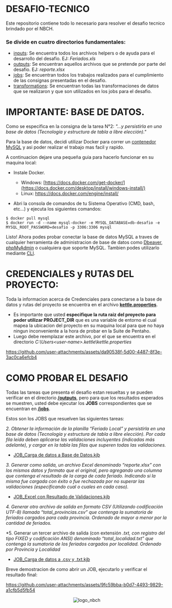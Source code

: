 # DESAFIO-TECNICO
Este repositorio contiene todo lo necesario para resolver el desafio tecnico brindado por el NBCH.


### Se divide en cuatro directorios fundamentales:
* [inputs](/inputs/): Se encuentra todos los archivos helpers o de ayuda para el desarrollo del desafio. EJ: *Feriados.xls*
* [outputs](/outputs/): Se encuentran aquellos archivos que se pretende por parte del desafio. EJ: *reporte.xlsx*
* [jobs](/jobs/): Se encuentran todos los trabajos realizados para el cumplimiento de las consignas presentadas en el desafio.
* [transformations](/transformations/): Se encuentran todas las transformaciones de datos que se realizaron y que son utilizados en los jobs para  el desafio.



# IMPORTANTE: BASE DE DATOS.
Como se especifica en la consigna de la tarea N°2: *"...y persistirla en una base de datos (Tecnología y estructura de tabla a libre elección)."*

Para la base de datos, decidi utilizar Docker para correr un [contenedor MySQL](https://hub.docker.com/_/mysql) y asi poder realizar el trabajo mas facil y rapido. 

A continuacion dejare una pequeña guia para hacerlo funcionar en su maquina local:

* Instale Docker.
    * Windows: [https://docs.docker.com/get-docker/](https://docs.docker.com/desktop/install/windows-install/)
    * Linux: https://docs.docker.com/engine/install/
  
* Abri la consola de comandos de tu Sistema Operativo (CMD, bash, etc...) y ejecuta los siguientes comandos: 

```
$ docker pull mysql
$ docker run -d --name mysql-docker -e MYSQL_DATABASE=db-desafio -e MYSQL_ROOT_PASSWORD=desafio -p 3306:3306 mysql
```

Listo! Ahora podes probar conectar la base de datos MySQL a traves de cualquier herramienta de administracion de base de datos como [Dbeaver](https://dbeaver.io/), [phpMyAdmin](https://www.phpmyadmin.net/) o cualquiera que soporte MySQL. Tambien podes utilizarlo mediante [CLI](https://dev.mysql.com/doc/refman/8.4/en/mysql.html).


# CREDENCIALES y RUTAS DEL PROYECTO:
Toda la informacion acerca de Credenciales para conectarse a la base de datos y rutas del proyecto se encuentra en el archivo [**kettle.properties**](/kettle.properties). 

* Es importante que usted **especifique la ruta raiz del proyecto para poder utilizar PROJECT_DIR** que es una variable de entorno el cual mapea la ubicacion del proyecto en su maquina local para que no haya ningun inconveniente a la hora de probar en la Suite de Pentaho.
* Luego debe reemplazar este archivo, por el que se encuentra en el directorio *C:\Users\<user-name>\.kettle\kettle.properties*

https://github.com/user-attachments/assets/da90538f-5d00-4487-8f3e-3ac0ca6efcb4

# COMO PROBAR EL DESAFIO
Todas las tareas que presenta el desafio estan resueltas y se pueden verificar en el directorio [**/outputs**](/outputs), pero para que los resultados esperados se muestren, usted debe ejecutar los **JOBS** correspondientes que se encuentran en [**/jobs**](/jobs).

Estos son los JOBS que resuelven las siguientes tareas:

*2.  Obtener la información de la planilla “Feriado Local” y persistirla en una base de datos (Tecnología y estructura de tabla a libre elección). Por cada fila leída deben aplicarse las validaciones incluyentes (indicadas más adelante), y cargar en la tabla las filas que superen todas las validaciones.*
        
* [JOB_Carga de datos a Base de Datos.kjb](/jobs/JOB_Carga%20de%20datos%20a%20Base%20de%20Datos.kjb)

*3.	Generar como salida, un archivo Excel denominado “reporte.xlsx” con los mismos datos y formato que el original, pero agregando una columna que contenga el resultado de la carga de cada feriado. Indicando si la misma fue cargada con éxito o fue rechazada por no superar las validaciones (especificando cual o cuales en cada caso).* 

* [JOB_Excel con Resultado de Validaciones.kjb](/jobs/JOB_Excel%20con%20Resultado%20de%20Validaciones.kjb)

*4.	Generar otro archivo de salida en formato CSV (Utilizando codificación UTF-8) llamada “total_provincias.csv” que contenga la sumatoria de feriados cargados para cada provincia. Ordenado de mayor a menor por la cantidad de feriados.*

*5.	Generar un tercer archivo de salida (con extensión *.txt, con registro del tipo FIXED y codificación ANSI) denominado “total_localidad.txt” que contenga la sumatoria de los feriados cargados por localidad. Ordenado por Provincia y Localidad*

* [JOB_Carga de datos a .csv y .txt.kjb](/jobs/JOB_Carga%20de%20datos%20a%20.csv%20y%20.txt.kjb)


Breve demostracion de como abrir un JOB, ejecutarlo y verificar el resultado final: 

https://github.com/user-attachments/assets/9fc59bba-b0d7-4493-9829-a1cfb5d5fb54

<div align="center">
   <img src="https://github.com/user-attachments/assets/c99dd153-29c4-4b52-acc2-03bcb4551414" alt="logo_nbch">
</div>
